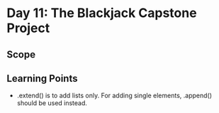 # Day 11: The Blackjack Capstone Project

## Scope

## Learning Points
* .extend() is to add lists only. For adding single elements, .append() should be used instead. 
